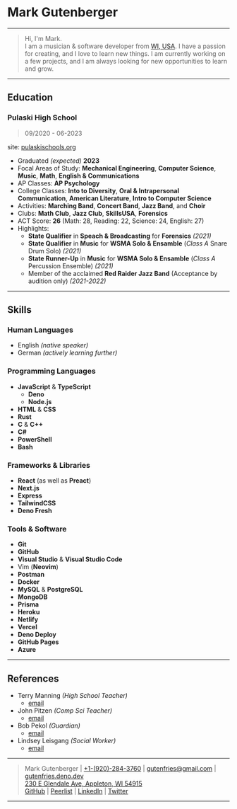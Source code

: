 # Mark Gutenberger

---

> Hi, I'm Mark.\
> I am a musician & software developer from [WI, USA](https://www.google.com/maps/place/Wisconsin/).
> I have a passion for creating, and I love to learn new things.
> I am currently working on a few projects, and I am always looking for new opportunities to learn and grow.

---

## Education

### Pulaski High School

> 09/2020 - 06-2023

site: [pulaskischools.org](https://www.pulaskischools.org/)

- Graduated _(expected)_ **2023**
- Focal Areas of Study: **Mechanical Engineering**, **Computer Science**, **Music**, **Math**, **English & Communications**
- AP Classes: **AP Psychology**
- College Classes: **Into to Diversity**, **Oral & Intrapersonal Communication**, **American Literature**, **Intro to Computer Science**
- Activities: **Marching Band**, **Concert Band**, **Jazz Band**, and **Choir**
- Clubs: **Math Club**, **Jazz Club**, **SkillsUSA**, **Forensics**
- ACT Score: **26** (Math: 28, Reading: 22, Science: 24, English: 27)
- Highlights:
  - **State Qualifier** in **Speach & Broadcasting** for **Forensics** _(2021)_
  - **State Qualifier** in **Music** for **WSMA Solo & Ensamble** (_Class A_ Snare Drum Solo) _(2021)_
  - **State Runner-Up** in **Music** for **WSMA Solo & Ensamble** (_Class A_ Percussion Ensemble) _(2021)_
  - Member of the acclaimed **Red Raider Jazz Band** (Acceptance by audition only) _(2021-2022)_

<!-- --- -->
<!-- ## Experience -->

<!-- TODO -->

<!-- ### Zernicke's & Landstad Dairy -->

<!-- ### Moes Farms Inc -->

<!-- ### polka -->

---

## Skills

### Human Languages

- English _(native speaker)_
- German _(actively learning further)_

### Programming Languages

- **JavaScript** & **TypeScript**
  - **Deno**
  - **Node.js**
- **HTML** & **CSS**
- **Rust**
- **C** & **C++**
- **C#**
- **PowerShell**
- **Bash**

### Frameworks & Libraries

- **React** (as well as **Preact**)
- **Next.js**
- **Express**
- **TailwindCSS**
- **Deno Fresh**

### Tools & Software

- **Git**
- **GitHub**
- **Visual Studio** & **Visual Studio Code**
- Vim (**Neovim**)
- **Postman**
- **Docker**
- **MySQL** & **PostgreSQL**
- **MongoDB**
- **Prisma**
- **Heroku**
- **Netlify**
- **Vercel**
- **Deno Deploy**
- **GitHub Pages**
- **Azure**

---

## References

- Terry Manning _(High School Teacher)_
  - [email](mailto:tlmanning@pulaskischools.org)
- John Pitzen _(Comp Sci Teacher)_
  - [email](mailto:jgpitzen@pulaskischools.org)
- Bob Pekol _(Guardian)_
  - [email](mailto:bobpekol@icloud.com)
- Lindsey Leisgang _(Social Worker)_
  - [email](mailto:lindsey.leisgang@shawanocounrywi.gov)

---

> Mark Gutenberger | [+1-(920)-284-3760](tel:+1-(920)-284-3760) | <gutenfries@gmail.com> | [gutenfries.deno.dev](https://gutenfries.deno.dev)\
> [230 E Glendale Ave, Appleton, WI 54915](https://www.google.com/maps/place/230+E+Glendale+Ave,+Appleton,+WI+54911/)\
> [GitHub](https://github.com/gutenfries) | [Peerlist](https://peerlist.io/gutenfries) | [LinkedIn](https://www.linkedin.com/in/gutenfries/) | [Twitter](https://twitter.com/gutenfries)

---
